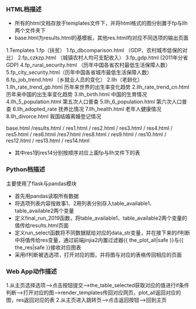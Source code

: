 ### HTML档描述
* 所有的html文档存放于templates文件下，并将html格式的图分别置于fp与llh两个文件夹下
* base.html为results.html的基模板，其他res.html均对应不同选项的输出页面

1.Templates
    1.fp（扶贫）
        1.fp_dbcomparison.html （GDP、农村城市低保的对比）
        2.fp_czkzp.html （城镇农村人均可支配收入）
        3.fp_gdp.html (2011年分省GDP)
        4.fp_rural_security.html （历年中国各省农村最低生活保障人数）
        5.fp_city_security.html（历年中国各省城市最低生活保障人数）
        6.fp_job_trend.html （乡就业人员的变化）
    2.llh（老龄化）
        1.llh_rate_trend_gb.html 历年来世界的出生率变化趋势
        2.llh_rate_trend_cn.html 历年来中国的出生率变化趋势
        3.llh_birth.html 中国的生育情况
        4.llh_5_population.html 第五次人口普查
        5.llh_6_population.html 第六次人口普查
        6.llh_adopted_rate 抚养比情况
        7.llh_health.html 老年人健康情况
        8.llh_divorce.html 我国结婚离婚登记情况

base.html /results.html / res1.html / res2.html / res3.html / res4.html / res5.html / res6.html /res7.html /res8.html /
res9.html / res10.html / res12.html / res13.html / res14.html 
* 其中res1到res14分别按顺序对应上面fp与llh文件下的表

### Python档描述
主要使用了flask与pandas模块
* 首先用pandas读取所有数据
* 将选项列表内容按故事1、2用列表分别存入table_available1、table_available2两个变量
* 定义final_run_2019函数，将table_available1、table_available2两个变量的值传给results.html页面
* 定义run_select函数将不同数据赋给对应的data_str变量，并在接下来的if判断中将值传给res变量，通过前端jinjia2内置过滤器{{ the_plot_all|safe }}与{{ the_res|safe }}接收对应图表
* 采用if判断被选选项，打开对应的图，并将图与对应的表格传回相应的页面

### Web App动作描述
1.从主页选择选项-->点击按钮提交-->the_table_selected获取对应的值进行if条件判断-->打开对应的图-->render_templates传回对应网页，plot_all返回对应的图，res返回对应的表
2.从主页进入跳转页-->点击返回按钮-->回到主页

